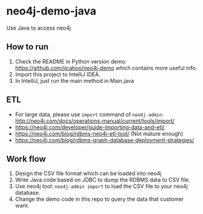 # neo4j-demo-java
Use Java to access neo4j

## How to run
1. Check the README in Python version demo: https://github.com/jicahoo/neo4j-demo which contains more useful info.
2. Import this project to IntelliJ IDEA.
3. In IntelliJ, just run the main method in Main.java

## ETL
* For large data, please use `import` command of `neo4j-admin`: http://neo4j.com/docs/operations-manual/current/tools/import/
* https://neo4j.com/developer/guide-importing-data-and-etl/
* https://neo4j.com/blog/rdbms-neo4j-etl-tool/ (Not mature enough)
* https://neo4j.com/blog/rdbms-graph-database-deployment-strategies/ 


## Work flow
1. Design the CSV file format which can be loaded into neo4j
2. Write Java code based on JDBC to dump the RDBMS data to CSV file.
3. Use neo4j tool: `neo4j-admin import` to load the CSV file to your neo4j database.
4. Change the demo code in this repo to query the data that customer want.
